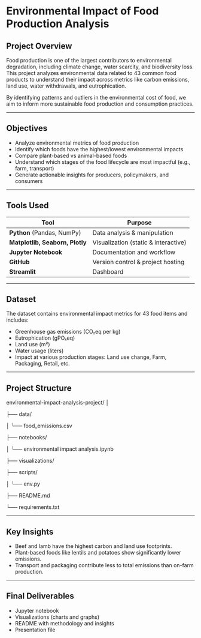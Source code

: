 # Environmental Impact of Food Production Analysis

## Project Overview

Food production is one of the largest contributors to environmental degradation, including climate change, water scarcity, and biodiversity loss. This project analyzes environmental data related to 43 common food products to understand their impact across metrics like carbon emissions, land use, water withdrawals, and eutrophication.

By identifying patterns and outliers in the environmental cost of food, we aim to inform more sustainable food production and consumption practices.

---

## Objectives

- Analyze environmental metrics of food production
- Identify which foods have the highest/lowest environmental impacts
- Compare plant-based vs animal-based foods
- Understand which stages of the food lifecycle are most impactful (e.g., farm, transport)
- Generate actionable insights for producers, policymakers, and consumers

---

## Tools Used

| Tool | Purpose |
|------|---------|
| **Python** (Pandas, NumPy) | Data analysis & manipulation |
| **Matplotlib, Seaborn, Plotly** | Visualization (static & interactive) |
| **Jupyter Notebook** | Documentation and workflow |
| **GitHub** | Version control & project hosting |
| **Streamlit** | Dashboard |


---

## Dataset

The dataset contains environmental impact metrics for 43 food items and includes:

- Greenhouse gas emissions (CO₂eq per kg)
- Eutrophication (gPO₄eq)
- Land use (m²)
- Water usage (liters)
- Impact at various production stages: Land use change, Farm, Packaging, Retail, etc.

---

## Project Structure


environmental-impact-analysis-project/
 │
 
 ├── data/
 
 │ └── food_emissions.csv

 ├── notebooks/
 
 │ └── environmental impact analysis.ipynb

 ├── visualizations/
 
 ├── scripts/
 
 │ └── env.py
 
 ├── README.md
 
 └── requirements.txt

---

## Key Insights

- Beef and lamb have the highest carbon and land use footprints.
- Plant-based foods like lentils and potatoes show significantly lower emissions.
- Transport and packaging contribute less to total emissions than on-farm production.

---

## Final Deliverables

- Jupyter notebook
- Visualizations (charts and graphs)
- README with methodology and insights
- Presentation file
